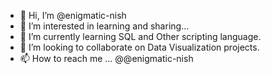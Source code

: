 - 👋 Hi, I’m @enigmatic-nish
- 👀 I’m interested in learning and sharing...
- 🌱 I’m currently learning SQL and Other scripting language.
- 💞️ I’m looking to collaborate on Data Visualization projects.
- 📫 How to reach me ... @@enigmatic-nish

<!---
enigmatic-nish/enigmatic-nish is a ✨ special ✨ repository because its `README.md` (this file) appears on your GitHub profile.
You can click the Preview link to take a look at your changes.
--->

